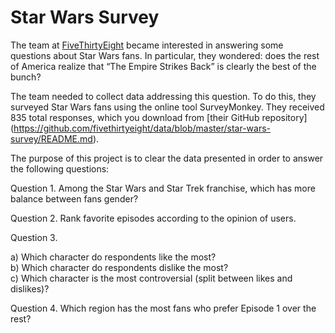 # Star Wars Survey

The team at [FiveThirtyEight](https://fivethirtyeight.com/) 
became interested in answering some questions about Star Wars fans. 
In particular, they wondered: does the rest of America realize that 
“The Empire Strikes Back” is clearly the best of the bunch?

The team needed to collect data addressing this question. 
To do this, they surveyed Star Wars fans using the online 
tool SurveyMonkey. They received 835 total responses, 
which you download from 
[their GitHub repository]
(https://github.com/fivethirtyeight/data/blob/master/star-wars-survey/README.md).

The purpose of this project is to clear the data presented in 
order to answer the following questions:

Question 1. Among the Star Wars and Star Trek franchise, which has more balance between fans gender?  

Question 2. Rank favorite episodes according to the opinion of users.  

Question 3.  

a) Which character do respondents like the most?  
b) Which character do respondents dislike the most?  
c) Which character is the most controversial (split between likes and dislikes)?  

Question 4. Which region has the most fans who prefer Episode 1 over the rest?
